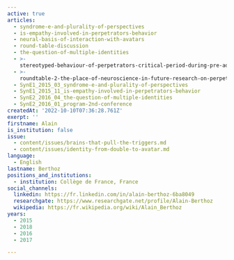 ```yaml
---
active: true
articles:
  - syndrome-e-and-plurality-of-perspectives
  - is-empathy-involved-in-perpetrators-behavior
  - neural-basis-of-interaction-with-avatars
  - round-table-discussion
  - the-question-of-multiple-identities
  - >-
    stereotyped-behaviour-of-perpetrators-critical-period-during-pre-adolescence-for-tolerance-and-empathy
  - >-
    roundtable-2-the-place-of-neuroscience-in-future-research-on-perpetrators-of-extreme-violence
  - SynE1_2015_03_syndrome-e-and-plurality-of-perspectives
  - SynE1_2015_11_is-empathy-involved-in-perpetrators-behavior
  - SynE2_2016_04_the-question-of-multiple-identities
  - SynE2_2016_01_program-2nd-conference
createdAt: '2022-10-10T07:36:28.761Z'
exerpt: ''
firstname: Alain
is_institution: false
issue:
  - content/issues/brains-that-pull-the-triggers.md
  - content/issues/identity-from-double-to-avatar.md
language:
  - English
lastname: Berthoz
positions_and_institutions:
  - institution: Collège de France, France
social_channels:
  linkedin: https://fr.linkedin.com/in/alain-berthoz-6ba8049
  researchgate: https://www.researchgate.net/profile/Alain-Berthoz
  wikipedia: https://fr.wikipedia.org/wiki/Alain_Berthoz
years:
  - 2015
  - 2018
  - 2016
  - 2017

---
```

